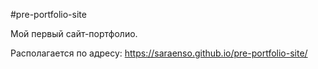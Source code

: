 #pre-portfolio-site

Мой первый сайт-портфолио.

Располагается по адресу: https://saraenso.github.io/pre-portfolio-site/